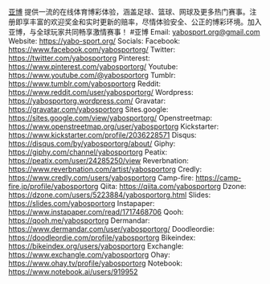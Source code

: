 <a href="https://yabo-sport.org/">亚博</a> 提供一流的在线体育博彩体验，涵盖足球、篮球、网球及更多热门赛事。注册即享丰富的欢迎奖金和实时更新的赔率，尽情体验安全、公正的博彩环境。加入亚博，与全球玩家共同畅享激情赛事！
#亚博
Email: yabosport.org@gmail.com
Website: <a href="https://yabo-sport.org/">https://yabo-sport.org/</a>
Socials:
Facebook: <a href="https://www.facebook.com/yabosportorg/">https://www.facebook.com/yabosportorg/</a>
Twitter: <a href="https://twitter.com/yabosportorg">https://twitter.com/yabosportorg</a>
Pinterest: <a href="https://www.pinterest.com/yabosportorg/">https://www.pinterest.com/yabosportorg/</a>
Youtube: <a href="https://www.youtube.com/@yabosportorg">https://www.youtube.com/@yabosportorg</a>
Tumblr: <a href="https://www.tumblr.com/yabosportorg">https://www.tumblr.com/yabosportorg</a>
Reddit: <a href="https://www.reddit.com/user/yabosportorg/">https://www.reddit.com/user/yabosportorg/</a>
Wordpress: <a href="https://yabosportorg.wordpress.com/">https://yabosportorg.wordpress.com/</a>
Gravatar: <a href="https://gravatar.com/yabosportorg">https://gravatar.com/yabosportorg</a>
Sites.google: <a href="https://sites.google.com/view/yabosportorg/">https://sites.google.com/view/yabosportorg/</a>
Openstreetmap: <a href="https://www.openstreetmap.org/user/yabosportorg">https://www.openstreetmap.org/user/yabosportorg</a>
Kickstarter: <a href="https://www.kickstarter.com/profile/2036228571">https://www.kickstarter.com/profile/2036228571</a>
Disqus: <a href="https://disqus.com/by/yabosportorg/about/">https://disqus.com/by/yabosportorg/about/</a>
Giphy: <a href="https://giphy.com/channel/yabosportorg">https://giphy.com/channel/yabosportorg</a>
Peatix: <a href="https://peatix.com/user/24285250/view">https://peatix.com/user/24285250/view</a>
Reverbnation: <a href="https://www.reverbnation.com/artist/yabosportorg">https://www.reverbnation.com/artist/yabosportorg</a>
Credly: <a href="https://www.credly.com/users/yabosportorg">https://www.credly.com/users/yabosportorg</a>
Camp-fire: <a href="https://camp-fire.jp/profile/yabosportorg">https://camp-fire.jp/profile/yabosportorg</a>
Qiita: <a href="https://qiita.com/yabosportorg">https://qiita.com/yabosportorg</a>
Dzone: <a href="https://dzone.com/users/5223884/yabosportorg.html">https://dzone.com/users/5223884/yabosportorg.html</a>
Slides: <a href="https://slides.com/yabosportorg">https://slides.com/yabosportorg</a>
Instapaper: <a href="https://www.instapaper.com/read/1717468706">https://www.instapaper.com/read/1717468706</a>
Qooh: <a href="https://qooh.me/yabosportorg">https://qooh.me/yabosportorg</a>
Dermandar: <a href="https://www.dermandar.com/user/yabosportorg/">https://www.dermandar.com/user/yabosportorg/</a>
Doodleordie: <a href="https://doodleordie.com/profile/yabosportorg">https://doodleordie.com/profile/yabosportorg</a>
Bikeindex: <a href="https://bikeindex.org/users/yabosportorg">https://bikeindex.org/users/yabosportorg</a>
Exchangle: <a href="https://www.exchangle.com/yabosportorg">https://www.exchangle.com/yabosportorg</a>
Ohay: <a href="https://www.ohay.tv/profile/yabosportorg">https://www.ohay.tv/profile/yabosportorg</a>
Notebook: <a href="https://www.notebook.ai/users/919952">https://www.notebook.ai/users/919952</a>